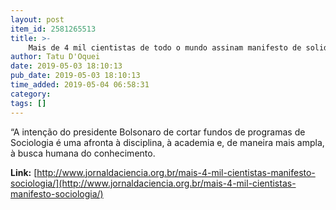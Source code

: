 ```yaml
---
layout: post
item_id: 2581265513
title: >-
    Mais de 4 mil cientistas de todo o mundo assinam manifesto de solidariedade à Sociologia no Brasil
author: Tatu D'Oquei
date: 2019-05-03 18:10:13
pub_date: 2019-05-03 18:10:13
time_added: 2019-05-04 06:58:31
category: 
tags: []
---
```


“A intenção do presidente Bolsonaro de cortar fundos de programas de Sociologia é uma afronta à disciplina, à academia e, de maneira mais ampla, à busca humana do conhecimento.

**Link:** [http://www.jornaldaciencia.org.br/mais-4-mil-cientistas-manifesto-sociologia/](http://www.jornaldaciencia.org.br/mais-4-mil-cientistas-manifesto-sociologia/)

